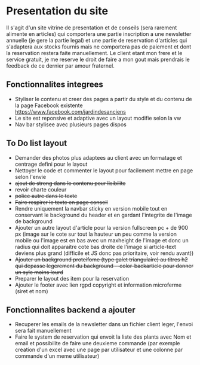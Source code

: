 # Presentation du site

Il s'agit d'un site vitrine de presentation et de conseils (sera rarement alimente en articles) qui comportera une partie inscription a une newsletter annuelle (je gere la partie legal) et une partie de reservation d'articles qui s'adaptera aux stocks fournis mais ne comportera pas de paiement et dont la reservation restera faite manuellement.
Le client etant mon frere et le service gratuit, je me reserve le droit de faire a mon gout mais prendrais le feedback de ce dernier par amour fraternel.

## Fonctionnalites integrees

* Styliser le contenu et creer des pages a partir du style et du contenu de la page Facebook existente https://www.facebook.com/jardindesanciens
* Le site est reponsive et adaptive avec un layout modifie selon la vw
* Nav bar stylisee avec plusieurs pages dispos

## To Do list layout

* Demander des photos plus adaptees au client avec un formatage et centrage defini pour le layout
* Nettoyer le code et commenter le layout pour facilement mettre en page selon l'envie
* ~~ajout de strong dans le contenu pour lisibilite~~
* revoir charte couleur 
* ~~police autre dans le texte~~
* ~~Faire respirer le texte en page conseil~~
* Rendre uniquement la navbar sticky en version mobile tout en conservant le background du header et en gardant l'integrite de l'image de background
* Ajouter un autre layout d'article pour la version fullscreen pc + de 900 px (image sur le cote sur tout la hauteur un peu comme la version mobile ou l'image est en bas avec un maxheight de l'image et donc un radius qui doit apparaitre cote bas droite de l'image si article-text deviens plus grand (difficile et JS donc pas prioritaire, voir rendu avant))
* ~~Ajouter un background proteifome (type galet triangulaire) au titres h2 qui depasse legerement du background --color-backarticle pour donner un syle moins lourd~~
* Preparer le layout des item pour la reservation
* Ajouter le footer avec lien rgpd copyright et information microferme (siret et nom)

## Fonctionnalites backend a ajouter

* Recuperer les emails de la newsletter dans un fichier client leger, l'envoi sera fait manuellement
* Faire le system de reservation qui envoit la liste des plants avec Nom et email et possibilite de faire une deuxieme commande (par exemple creation d'un excel avec une page par utilisateur et une colonne par commande d'un meme utilisateur)